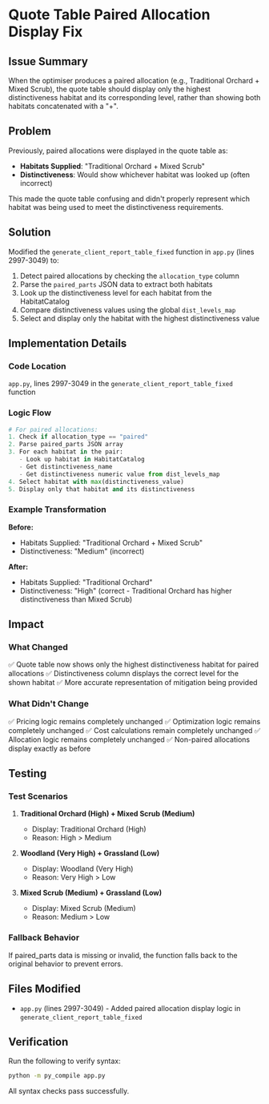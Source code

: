# Quote Table Paired Allocation Display Fix

## Issue Summary
When the optimiser produces a paired allocation (e.g., Traditional Orchard + Mixed Scrub), the quote table should display only the highest distinctiveness habitat and its corresponding level, rather than showing both habitats concatenated with a "+".

## Problem
Previously, paired allocations were displayed in the quote table as:
- **Habitats Supplied**: "Traditional Orchard + Mixed Scrub"
- **Distinctiveness**: Would show whichever habitat was looked up (often incorrect)

This made the quote table confusing and didn't properly represent which habitat was being used to meet the distinctiveness requirements.

## Solution
Modified the `generate_client_report_table_fixed` function in `app.py` (lines 2997-3049) to:
1. Detect paired allocations by checking the `allocation_type` column
2. Parse the `paired_parts` JSON data to extract both habitats
3. Look up the distinctiveness level for each habitat from the HabitatCatalog
4. Compare distinctiveness values using the global `dist_levels_map`
5. Select and display only the habitat with the highest distinctiveness value

## Implementation Details

### Code Location
`app.py`, lines 2997-3049 in the `generate_client_report_table_fixed` function

### Logic Flow
```python
# For paired allocations:
1. Check if allocation_type == "paired"
2. Parse paired_parts JSON array
3. For each habitat in the pair:
   - Look up habitat in HabitatCatalog
   - Get distinctiveness_name
   - Get distinctiveness numeric value from dist_levels_map
4. Select habitat with max(distinctiveness_value)
5. Display only that habitat and its distinctiveness
```

### Example Transformation

**Before:**
- Habitats Supplied: "Traditional Orchard + Mixed Scrub"
- Distinctiveness: "Medium" (incorrect)

**After:**
- Habitats Supplied: "Traditional Orchard"
- Distinctiveness: "High" (correct - Traditional Orchard has higher distinctiveness than Mixed Scrub)

## Impact

### What Changed
✅ Quote table now shows only the highest distinctiveness habitat for paired allocations
✅ Distinctiveness column displays the correct level for the shown habitat
✅ More accurate representation of mitigation being provided

### What Didn't Change
✅ Pricing logic remains completely unchanged
✅ Optimization logic remains completely unchanged
✅ Cost calculations remain completely unchanged
✅ Allocation logic remains completely unchanged
✅ Non-paired allocations display exactly as before

## Testing

### Test Scenarios
1. **Traditional Orchard (High) + Mixed Scrub (Medium)**
   - Display: Traditional Orchard (High)
   - Reason: High > Medium

2. **Woodland (Very High) + Grassland (Low)**
   - Display: Woodland (Very High)
   - Reason: Very High > Low

3. **Mixed Scrub (Medium) + Grassland (Low)**
   - Display: Mixed Scrub (Medium)
   - Reason: Medium > Low

### Fallback Behavior
If paired_parts data is missing or invalid, the function falls back to the original behavior to prevent errors.

## Files Modified
- `app.py` (lines 2997-3049) - Added paired allocation display logic in `generate_client_report_table_fixed`

## Verification
Run the following to verify syntax:
```bash
python -m py_compile app.py
```

All syntax checks pass successfully.
